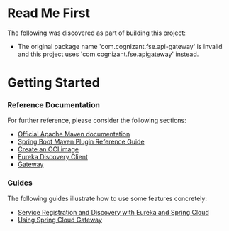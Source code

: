 # Read Me First
The following was discovered as part of building this project:

* The original package name 'com.cognizant.fse.api-gateway' is invalid and this project uses 'com.cognizant.fse.apigateway' instead.

# Getting Started

### Reference Documentation
For further reference, please consider the following sections:

* [Official Apache Maven documentation](https://maven.apache.org/guides/index.html)
* [Spring Boot Maven Plugin Reference Guide](https://docs.spring.io/spring-boot/docs/2.7.14/maven-plugin/reference/html/)
* [Create an OCI image](https://docs.spring.io/spring-boot/docs/2.7.14/maven-plugin/reference/html/#build-image)
* [Eureka Discovery Client](https://docs.spring.io/spring-cloud-netflix/docs/current/reference/html/#service-discovery-eureka-clients)
* [Gateway](https://docs.spring.io/spring-cloud-gateway/docs/current/reference/html/)

### Guides
The following guides illustrate how to use some features concretely:

* [Service Registration and Discovery with Eureka and Spring Cloud](https://spring.io/guides/gs/service-registration-and-discovery/)
* [Using Spring Cloud Gateway](https://github.com/spring-cloud-samples/spring-cloud-gateway-sample)


